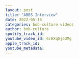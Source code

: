 ```yaml
---
layout: post
title: "ABBS Interview"
date: 2022-05-15
categories: bob-culture videos
author: bob-culture
spotify_track_id: 
youtube_video_id: 6cHXqGjoUMg
apple_track_id: 
youtube_metadata: 
---
```

